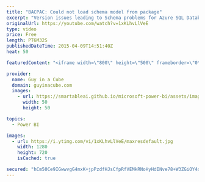 ```yaml
---
title: "BACPAC: Could not load schema model from package"
excerpt: "Version issues leading to Schema problems for Azure SQL Database."
originalUrl: https://youtube.com/watch?v=1xKLhvLlVeE
type: video
price: Free
length: PT6M32S
publishedDateTime: 2015-04-09T14:51:40Z
heat: 50

featuredContent: "<iframe width=\"800\" height=\"500\" frameborder=\"0\" src=\"https://www.youtube.com/embed/1xKLhvLlVeE\" allow=\"accelerometer; autoplay; encrypted-media; gyroscope; picture-in-picture\" allowfullscreen></iframe>"

provider:
  name: Guy in a Cube
  domain: guyinacube.com
  images:
    - url: https://smartableai.github.io/microsoft-power-bi/assets/images/organizations/guyinacube.com-50x50.jpg
      width: 50
      height: 50

topics:
  - Power BI

images:
  - url: https://i.ytimg.com/vi/1xKLhvLlVeE/maxresdefault.jpg
    width: 1280
    height: 720
    isCached: true

secured: "hCm50Ce9IGwwvgG4mxK+jpPzdfHJsCfpRfVEMkRNoHyHdINve78+W3ZGiOY4d1zfjaZ5p04opW1cS/yZ4M0XEVfg8Zw24XuNcuEYWNu2IbKczzak4PM1jM16bTj33CAfELPNHv3BZOvS6xjMeRMukc7X9ngu0Hd8UwCt5P8moP6oMqCnjDb4t8RoKRumdI4otw8J6SewdNZvRUZfims/+vpS+rK7xDI9jD/P1F2MFFH2ZukQ6njdoluefPJkyc2Ml7coEAtA7nnEG9e1/lNNLyTuI2F49lnIfKaNquZ4chgOWyKzC1gN56Yi7ZyknwY6kiUdlZMR97vyBO2ooIxFMM3uzUsagVjmomffmg/Y/X/USagP2GvlNQT+RaQ8jwmhkaZXR6tuDpEOJtJF3tG1KD6D1AUXFfyk76Ai//Ol+C4=;6bvs+lj5oujzuPjxpZ4M6Q=="
---
```


